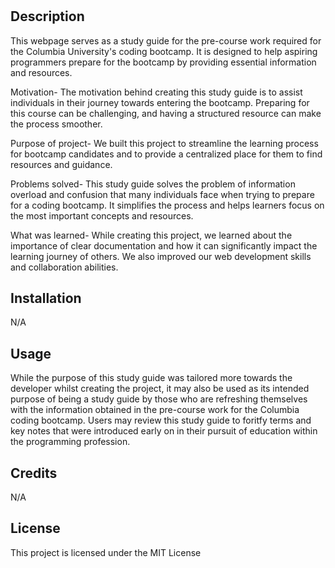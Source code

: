 # <Coding-Bootcamp-Prework-Study-Guide>

## Description

This webpage serves as a study guide for the pre-course work required for the Columbia University's coding bootcamp. It is designed to help aspiring programmers prepare for the bootcamp by providing essential information and resources.

Motivation- The motivation behind creating this study guide is to assist individuals in their journey towards entering the bootcamp. Preparing for this course can be challenging, and having a structured resource can make the process smoother.

Purpose of project- We built this project to streamline the learning process for bootcamp candidates and to provide a centralized place for them to find resources and guidance.

Problems solved- This study guide solves the problem of information overload and confusion that many individuals face when trying to prepare for a coding bootcamp. It simplifies the process and helps learners focus on the most important concepts and resources.

What was learned- While creating this project, we learned about the importance of clear documentation and how it can significantly impact the learning journey of others. We also improved our web development skills and collaboration abilities.


## Installation
N/A

## Usage

While the purpose of this study guide was tailored more towards the developer whilst creating the project, it may also be used as its intended purpose of being a study guide by those who are refreshing themselves with the information obtained in the pre-course work for the Columbia coding bootcamp. Users may review this study guide to foritfy terms and key notes that were introduced early on in their pursuit of education within the programming profession.

## Credits

N/A

## License

This project is licensed under the MIT License
